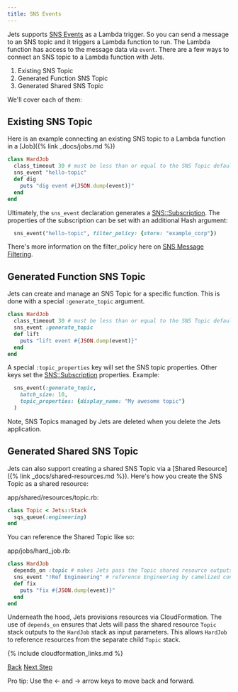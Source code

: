 ```yaml
---
title: SNS Events
---
```


Jets supports [SNS Events](https://docs.aws.amazon.com/lambda/latest/dg/with-sns-example.html) as a Lambda trigger. So you can send a message to an SNS topic and it triggers a Lambda function to run.  The Lambda function has access to the message data via `event`. There are a few ways to connect an SNS topic to a Lambda function with Jets.

1. Existing SNS Topic
2. Generated Function SNS Topic
3. Generated Shared SNS Topic

We'll cover each of them:

## Existing SNS Topic

Here is an example connecting an existing SNS topic to a Lambda function in a [Job]({% link _docs/jobs.md %})

```ruby
class HardJob
  class_timeout 30 # must be less than or equal to the SNS Topic default timeout
  sns_event "hello-topic"
  def dig
    puts "dig event #{JSON.dump(event)}"
  end
end
```

Ultimately, the `sns_event` declaration generates a [SNS::Subscription](https://docs.aws.amazon.com/AWSCloudFormation/latest/UserGuide/aws-resource-sns-subscription.html).  The properties of the subscription can be set with an additional Hash argument:

```ruby
  sns_event("hello-topic", filter_policy: {store: "example_corp"})
```

There's more information on the filter_policy here on [SNS Message Filtering](https://docs.aws.amazon.com/sns/latest/dg/sns-message-filtering.html).

## Generated Function SNS Topic

Jets can create and manage an SNS Topic for a specific function. This is done with a special `:generate_topic` argument.

```ruby
class HardJob
  class_timeout 30 # must be less than or equal to the SNS Topic default timeout
  sns_event :generate_topic
  def lift
    puts "lift event #{JSON.dump(event)}"
  end
end
```

A special `:topic_properties` key will set the SNS topic properties. Other keys set the [SNS::Subscription](https://docs.aws.amazon.com/AWSCloudFormation/latest/UserGuide/aws-resource-sns-subscription.html) properties.  Example:


```ruby
  sns_event(:generate_topic,
    batch_size: 10,
    topic_properties: {display_name: "My awesome topic"}
  )
```

Note, SNS Topics managed by Jets are deleted when you delete the Jets application.

## Generated Shared SNS Topic

Jets can also support creating a shared SNS Topic via a [Shared Resource]({% link _docs/shared-resources.md %}). Here's how you create the SNS Topic as a shared resource:

app/shared/resources/topic.rb:

```ruby
class Topic < Jets::Stack
  sqs_queue(:engineering)
end
```

You can reference the Shared Topic like so:

app/jobs/hard_job.rb:

```ruby
class HardJob
  depends_on :topic # makes Jets pass the Topic shared resource outputs to HardJob
  sns_event "!Ref Engineering" # reference Engineering by camelized convention
  def fix
    puts "fix #{JSON.dump(event)}"
  end
end
```

Underneath the hood, Jets provisions resources via CloudFormation.  The use of `depends_on` ensures that Jets will pass the shared resource `Topic` stack outputs to the `HardJob` stack as input parameters. This allows `HardJob` to reference resources from the separate child `Topic` stack.

{% include cloudformation_links.md %}

<a id="prev" class="btn btn-basic" href="{% link _docs/events-cloudwatch.md %}">Back</a>
<a id="next" class="btn btn-primary" href="{% link _docs/tutorials.md %}">Next Step</a>
<p class="keyboard-tip">Pro tip: Use the <- and -> arrow keys to move back and forward.</p>
